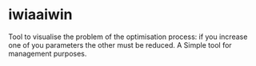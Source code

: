 # iwiaaiwin
Tool to visualise the problem of the optimisation process: if you increase one of you parameters the other must be reduced. A Simple tool for management purposes.
